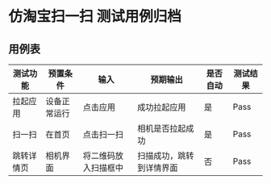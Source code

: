 # 仿淘宝扫一扫 测试用例归档

## 用例表

| 测试功能  | 预置条件   | 输入         | 预期输出         | 是否自动 | 测试结果 |
|-------|--------|------------|--------------|------|------|
| 拉起应用  | 设备正常运行 | 点击应用       | 成功拉起应用       | 是    | Pass |
| 扫一扫   | 在首页    | 点击扫一扫      | 相机是否拉起成功     | 是    | Pass |
| 跳转详情页 | 相机界面   | 将二维码放入扫描框中 | 扫描成功，跳转到详情界面 | 否    | Pass |
